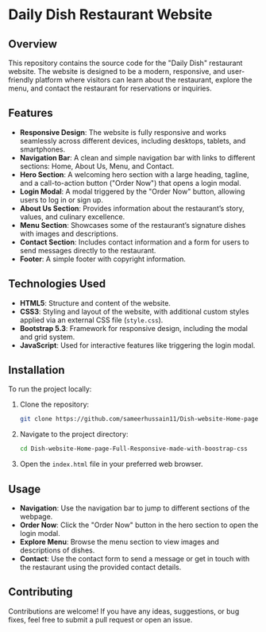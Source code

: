 # Daily Dish Restaurant Website

## Overview

This repository contains the source code for the "Daily Dish" restaurant website. The website is designed to be a modern, responsive, and user-friendly platform where visitors can learn about the restaurant, explore the menu, and contact the restaurant for reservations or inquiries.

## Features

- **Responsive Design**: The website is fully responsive and works seamlessly across different devices, including desktops, tablets, and smartphones.
- **Navigation Bar**: A clean and simple navigation bar with links to different sections: Home, About Us, Menu, and Contact.
- **Hero Section**: A welcoming hero section with a large heading, tagline, and a call-to-action button ("Order Now") that opens a login modal.
- **Login Modal**: A modal triggered by the "Order Now" button, allowing users to log in or sign up.
- **About Us Section**: Provides information about the restaurant’s story, values, and culinary excellence.
- **Menu Section**: Showcases some of the restaurant’s signature dishes with images and descriptions.
- **Contact Section**: Includes contact information and a form for users to send messages directly to the restaurant.
- **Footer**: A simple footer with copyright information.

## Technologies Used

- **HTML5**: Structure and content of the website.
- **CSS3**: Styling and layout of the website, with additional custom styles applied via an external CSS file (`style.css`).
- **Bootstrap 5.3**: Framework for responsive design, including the modal and grid system.
- **JavaScript**: Used for interactive features like triggering the login modal.

## Installation

To run the project locally:

1. Clone the repository:
   ```bash
   git clone https://github.com/sameerhussain11/Dish-website-Home-page-Full-Responsive-made-with-boostrap-css.git
   ```
2. Navigate to the project directory:
   ```bash
   cd Dish-website-Home-page-Full-Responsive-made-with-boostrap-css
   ```
3. Open the `index.html` file in your preferred web browser.

## Usage

- **Navigation**: Use the navigation bar to jump to different sections of the webpage.
- **Order Now**: Click the "Order Now" button in the hero section to open the login modal.
- **Explore Menu**: Browse the menu section to view images and descriptions of dishes.
- **Contact**: Use the contact form to send a message or get in touch with the restaurant using the provided contact details.

## Contributing

Contributions are welcome! If you have any ideas, suggestions, or bug fixes, feel free to submit a pull request or open an issue.

